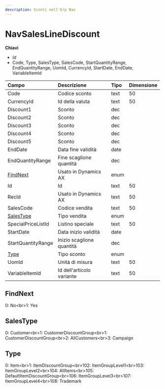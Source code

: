 ```yaml
---
description: Sconti nell'Erp Nav
---
```


# NavSalesLineDiscount

  
 **Chiavi**

* _Id_
* Code, Type, SalesType, SalesCode, StartQuantityRange, EndQuantityRange, UomId, CurrencyId, StartDate, EndDate, VariableItemId

| Campo | Descrizione | Tipo | Dimensione |
| :--- | :--- | :--- | :--- |
| Code | Codice sconto | text | 50 |
| CurrencyId | Id della valuta | text | 50 |
| Discount1 | Sconto | dec |  |
| Discount2 | Sconto | dec |  |
| Discount3 | Sconto | dec |  |
| Discount4 | Sconto | dec |  |
| Discount5 | Sconto | dec |  |
| EndDate | Data fine validità | date |  |
| EndQuantityRange | Fine scaglione quantità | dec |  |
| [FindNext](navsaleslinediscount.md#findnext) | Usato in Dynamics AX | enum |  |
| Id | Id | text | 50 |
| RecId | Usato in Dynamics AX | text | 50 |
| SalesCode | Codice vendita | text | 50 |
| [SalesType](navsaleslinediscount.md#salestype) | Tipo vendita | enum |  |
| SpecialPriceListId | Listino speciale | text | 50 |
| StartDate | Data inizio validità | date |  |
| StartQuantityRange | Inizio scaglione quantità | dec |  |
| [Type](navsaleslinediscount.md#type) | Tipo sconto | enum |  |
| UomId | Unità di misura | text | 50 |
| VariableItemId | Id dell'articolo variante | text | 50 |

## FindNext

0: No&lt;br&gt;1: Yes

## SalesType

0: Customer&lt;br&gt;1: CustomerDiscountGroup&lt;br&gt;1: CustomerDiscountGroup&lt;br&gt;2: AllCustomers&lt;br&gt;3: Campaign

## Type

0: Item&lt;br&gt;1: ItemDiscountGroup&lt;br&gt;102: ItemGroupLevel1&lt;br&gt;103: ItemGroupLevel2&lt;br&gt;104: AllItems&lt;br&gt;105: DefaultItemDiscountGroup&lt;br&gt;106: ItemGroupLevel3&lt;br&gt;107: ItemGroupLevel4&lt;br&gt;108: Trademark

